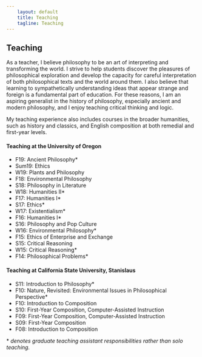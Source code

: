 ```yaml
---
    layout: default
    title: Teaching
    tagline: Teaching
---
```


## Teaching
As a teacher, I believe philosophy to be an art of interpreting and transforming the world. I strive to help students discover the pleasures of philosophical exploration and develop the capacity for careful interpretation of both philosophical texts and the world around them. I also believe that learning to sympathetically understanding ideas that appear strange and foreign is a fundamental part of education. For these reasons, I am an aspiring generalist in the history of philosophy, especially ancient and modern philosophy, and I enjoy teaching critical thinking and logic.

My teaching experience also includes courses in the broader humanities, such as history and classics, and English composition at both remedial and first-year levels.

#### Teaching at the University of Oregon
- F19: Ancient Philosophy*
- Sum19: Ethics
- W19: Plants and Philosophy
- F18: Environmental Philosophy
- S18: Philosophy in Literature
- W18: Humanities II*
- F17: Humanities I*
- S17: Ethics*
- W17: Existentialism*
- F16: Humanities I*
- S16: Philosophy and Pop Culture
- ​W16: Environmental Philosophy*
- F15: Ethics of Enterprise and Exchange
- S15: Critical Reasoning
- W15: Critical Reasoning*
- F14: Philosophical Problems*

#### Teaching at California State University, Stanislaus
- S11: Introduction to Philosophy*
- F10: Nature, Revisited: Environmental Issues in Philosophical Perspective*
- F10: Introduction to Composition
- S10: First-Year Composition, Computer-Assisted Instruction
- F09: First-Year Composition, Computer-Assisted Instruction
- S09: First-Year Composition
- F08: Introduction to Composition

\* *denotes graduate teaching assistant responsibilities rather than solo teaching.*
